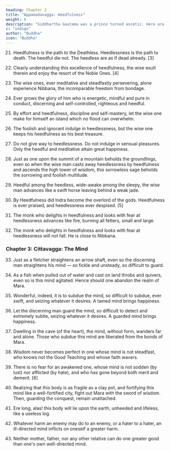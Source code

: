 ```yaml
---
heading: Chapter 2
title: "Appamadavagga: Heedfulness"
weight: 6
description: "Siddhartha Gautama was a prince turned ascetic. Here are discourses from the Tipitaka and other sutras"
c: "indigo"
author: "Buddha"
icon: "Buddha"
---
```



21. Heedfulness is the path to the Deathless. Heedlessness is the path to death. The heedful die not. The heedless are as if dead already. [3]

22. Clearly understanding this excellence of heedfulness, the wise exult therein and enjoy the resort of the Noble Ones. [4]

23. The wise ones, ever meditative and steadfastly persevering, alone experience Nibbana, the incomparable freedom from bondage.

24. Ever grows the glory of him who is energetic, mindful and pure in conduct, discerning and self-controlled, righteous and heedful.

25. By effort and heedfulness, discipline and self-mastery, let the wise one make for himself an island which no flood can overwhelm.

26. The foolish and ignorant indulge in heedlessness, but the wise one keeps his heedfulness as his best treasure.

27. Do not give way to heedlessness. Do not indulge in sensual pleasures. Only the heedful and meditative attain great happiness.

28. Just as one upon the summit of a mountain beholds the groundlings, even so when the wise man casts away heedlessness by heedfulness and ascends the high tower of wisdom, this sorrowless sage beholds the sorrowing and foolish multitude.

29. Heedful among the heedless, wide-awake among the sleepy, the wise man advances like a swift horse leaving behind a weak jade.

30. By Heedfulness did Indra become the overlord of the gods. Heedfulness is ever praised, and heedlessness ever despised. [5]

31. The monk who delights in heedfulness and looks with fear at heedlessness advances like fire, burning all fetters, small and large.

32. The monk who delights in heedfulness and looks with fear at heedlessness will not fall. He is close to Nibbana.



### Chapter 3: Cittavagga: The Mind

33. Just as a fletcher straightens an arrow shaft, even so the discerning man straightens his mind — so fickle and unsteady, so difficult to guard.

34. As a fish when pulled out of water and cast on land throbs and quivers, even so is this mind agitated. Hence should one abandon the realm of Mara.

35. Wonderful, indeed, it is to subdue the mind, so difficult to subdue, ever swift, and seizing whatever it desires. A tamed mind brings happiness.

36. Let the discerning man guard the mind, so difficult to detect and extremely subtle, seizing whatever it desires. A guarded mind brings happiness.

37. Dwelling in the cave (of the heart), the mind, without form, wanders far and alone. Those who subdue this mind are liberated from the bonds of Mara.

38. Wisdom never becomes perfect in one whose mind is not steadfast, who knows not the Good Teaching and whose faith wavers.

39. There is no fear for an awakened one, whose mind is not sodden (by lust) nor afflicted (by hate), and who has gone beyond both merit and demerit. [6]

40. Realizing that this body is as fragile as a clay pot, and fortifying this mind like a well-fortified city, fight out Mara with the sword of wisdom. Then, guarding the conquest, remain unattached.

41. Ere long, alas! this body will lie upon the earth, unheeded and lifeless, like a useless log.

42. Whatever harm an enemy may do to an enemy, or a hater to a hater, an ill-directed mind inflicts on oneself a greater harm.

43. Neither mother, father, nor any other relative can do one greater good than one's own well-directed mind.

